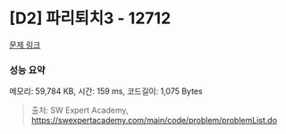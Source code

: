 # [D2] 파리퇴치3 - 12712 

[문제 링크](https://swexpertacademy.com/main/code/problem/problemDetail.do?contestProbId=AXuARWAqDkQDFARa) 

### 성능 요약

메모리: 59,784 KB, 시간: 159 ms, 코드길이: 1,075 Bytes



> 출처: SW Expert Academy, https://swexpertacademy.com/main/code/problem/problemList.do